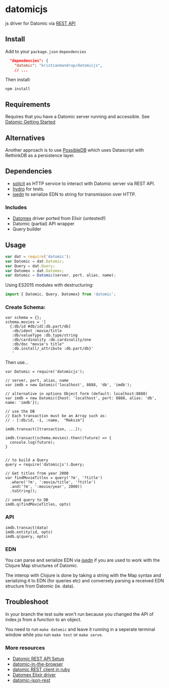 # datomicjs

js driver for Datomic via [REST API](http://docs.datomic.com/rest.html)

## Install

Add to your `package.json` `dependencies`

```json
  "dependencies": {
    "datomic": "kristianmandrup/datomicjs",
    // ...
```

Then install:

`npm install`

## Requirements

Requires that you have a Datomic server running and accessible.
See [Datomic Getting Started](http://docs.datomic.com/getting-started.html)

## Alternatives

Another approach is to use [PossibleDB](https://github.com/runexec/PossibleDB) which uses Datascript with RethinkDB as a persistence layer.

## Dependencies

- [solicit](https://github.com/jkroso/solicit) as HTTP service to interact with Datomic server via REST API.
- [hydro](https://github.com/hydrojs/hydro) for tests.
- [jsedn](https://github.com/kristianmandrup/jsedn) to serialize EDN to string for transmission over HTTP.

### Includes

- [Datomex](https://hexdocs.pm/datomex/) driver ported from Elixir (untested!)
- Datomic (partial) API wrapper
- Query builder

## Usage

```js
var dat = require('datomic');
var Datomic = dat.Datomic;
var Query = dat.Query;
var Datomex = dat.Datomex;
var datomic = Datomic(server, port, alias, name);
```

Using ES2015 modules with destructuring:

```js
import { Datomic, Query, Datomex} from 'datomic';
```

### Create Schema:

```
var schema = {};
schema.movies = '[
  {:db/id #db/id[:db.part/db]
   :db/ident :movie/title
   :db/valueType :db.type/string
   :db/cardinality :db.cardinality/one
   :db/doc "movie's title"
   :db.install/_attribute :db.part/db}'
   '
```

Then use...

```
var Datomic = require('datomicjs');

// server, port, alias, name
var imdb = new Datomic('localhost', 8888, 'db', 'imdb');

// alternative in options Object form (default: localhost:8888)
var imdb = new Datomic({host: 'localhost', port: 8888, alias: 'db', name: 'imdb'});

// use the DB
// Each transaction must be an Array such as:
// - [:db/id, -1, :name,  "Maksim"]

imdb.transact([transaction, ...]);

imdb.transact(schema.movies).then((future) => {
  console.log(future);
}


// to build a Query
query = require('datomicjs').Query;

// Get titles from year 2000
var findMovieTitles = query('?m', '?title')
  .where('?m', ':movie/title', '?title')
  .and('?m', ':movie/year', 2000))
  .toString();

// send query to DB
imdb.q(findMovieTitles, opts)
```

### API

```
imdb.transact(data)
imdb.entity(id, opts)
imdb.q(query, opts)
```

### EDN
You can parse and serialize EDN via [jsedn](https://github.com/shaunxcode/jsedn) if you are used to work with the Clojure Map structures of Datomic. 

The interop with Clojure is done by taking a string with the Map syntax and serializing it to EDN (for queries etc) and conversely parsing a received EDN structure from Datomic (ie. data).

## Troubleshoot

In your branch the test suite won't run because you changed the API of index.js from a function to an object.

You need to run `make datomic` and leave it running in a seperate terminal window while you run `make test` or `make serve`.

### More resources

- [Datomic REST API Setup](https://gist.github.com/g-k/3688420)
- [datomic-in-the-browser](http://ragnard.github.io/2013/08/12/datomic-in-the-browser.html)
- [datomic REST client in ruby](https://github.com/cldwalker/datomic-client)
- [Datomex Elixir driver](https://github.com/edubkendo/datomex)
- [datomic-json-rest](https://github.com/sullerandras/datomic-json-rest)
